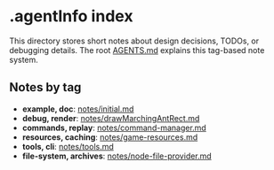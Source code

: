 # .agentInfo index

This directory stores short notes about design decisions, TODOs, or debugging details.
The root [AGENTS.md](../AGENTS.md) explains this tag-based note system.

## Notes by tag

- **example, doc**: [notes/initial.md](notes/initial.md)
- **debug, render**: [notes/drawMarchingAntRect.md](notes/drawMarchingAntRect.md)
- **commands, replay**: [notes/command-manager.md](notes/command-manager.md)
- **resources, caching**: [notes/game-resources.md](notes/game-resources.md)
- **tools, cli**: [notes/tools.md](notes/tools.md)
- **file-system, archives**: [notes/node-file-provider.md](notes/node-file-provider.md)
